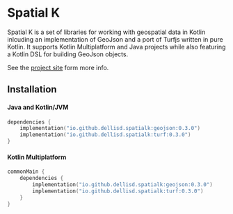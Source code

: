 # Spatial K

Spatial K is a set of libraries for working with geospatial data in Kotlin inlcuding an implementation of GeoJson and 
a port of Turfjs written in pure Kotlin. It supports Kotlin Multiplatform and Java projects while also featuring a 
Kotlin DSL for building GeoJson objects.

See the [project site](https://dellisd.github.io/spatial-k) form more info.

## Installation

#### Java and Kotlin/JVM

```kotlin
dependencies {
    implementation("io.github.dellisd.spatialk:geojson:0.3.0")
    implementation("io.github.dellisd.spatialk:turf:0.3.0")
}
```

#### Kotlin Multiplatform
```kotlin
commonMain {
    dependencies {
        implementation("io.github.dellisd.spatialk:geojson:0.3.0")
        implementation("io.github.dellisd.spatialk:turf:0.3.0")
    }
}
```